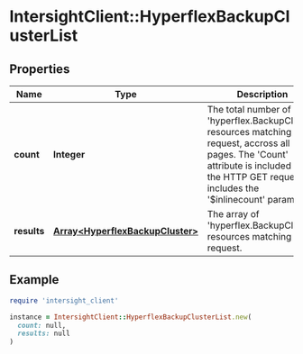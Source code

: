 # IntersightClient::HyperflexBackupClusterList

## Properties

| Name | Type | Description | Notes |
| ---- | ---- | ----------- | ----- |
| **count** | **Integer** | The total number of &#39;hyperflex.BackupCluster&#39; resources matching the request, accross all pages. The &#39;Count&#39; attribute is included when the HTTP GET request includes the &#39;$inlinecount&#39; parameter. | [optional] |
| **results** | [**Array&lt;HyperflexBackupCluster&gt;**](HyperflexBackupCluster.md) | The array of &#39;hyperflex.BackupCluster&#39; resources matching the request. | [optional] |

## Example

```ruby
require 'intersight_client'

instance = IntersightClient::HyperflexBackupClusterList.new(
  count: null,
  results: null
)
```

